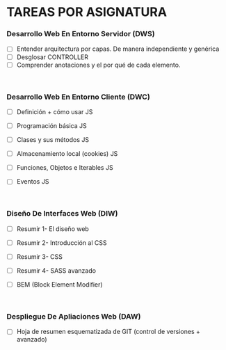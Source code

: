 # TAREAS POR ASIGNATURA

### Desarrollo Web En Entorno Servidor __(DWS)__
- [ ] Entender arquitectura por capas. De manera independiente y genérica
- [ ] Desglosar CONTROLLER
- [ ] Comprender anotaciones y el por qué de cada elemento.

<br>

### Desarrollo Web En Entorno Cliente __(DWC)__
- [ ] Definición + cómo usar JS
- [ ] Programación básica JS
- [ ] Clases y sus métodos JS
- [ ] Almacenamiento local (cookies) JS
- [ ] Funciones, Objetos e Iterables JS
- [ ] Eventos JS
    

<br>

### Diseño De Interfaces Web __(DIW)__
- [ ] Resumir 1- El diseño web
- [ ] Resumir 2- Introducción al CSS
- [ ] Resumir 3- CSS
- [ ] Resumir 4- SASS avanzado
- [ ] BEM (Block Element Modifier)


<br>

### Despliegue De Apliaciones Web __(DAW)__
- [ ] Hoja de resumen esquematizada de GIT (control de versiones + avanzado)
